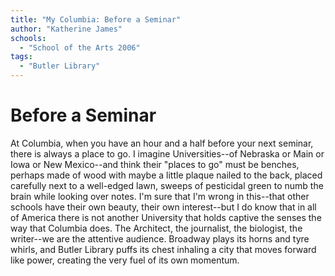```yaml
---
title: "My Columbia: Before a Seminar"
author: "Katherine James"
schools:
  - "School of the Arts 2006"
tags:
  - "Butler Library"
---
```


# Before a Seminar

At Columbia, when you have an hour and a half before your next seminar, there is always a place to go. I imagine Universities--of Nebraska or Main or Iowa or New Mexico--and think their "places to go" must be benches, perhaps made of wood with maybe a little plaque nailed to the back, placed carefully next to a well-edged lawn, sweeps of pesticidal green to numb the brain while looking over notes. I'm sure that I'm wrong in this--that other schools have their own beauty, their own interest--but I do know that in all of America there is not another University that holds captive the senses the way that Columbia does. The Architect, the journalist, the biologist, the writer--we are the attentive audience. Broadway plays its horns and tyre whirls, and Butler Library puffs its chest inhaling a city that moves forward like power, creating the very fuel of its own momentum.
